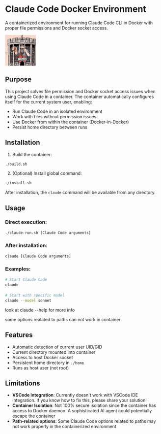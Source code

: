 # Claude Code Docker Environment



A containerized environment for running Claude Code CLI in Docker with proper file permissions and Docker socket access.

<img src="picture.jpg" alt="Claude Code Docker Environment Logo" width=100em />

## Purpose

This project solves file permission and Docker socket access issues when using Claude Code in a container. The container automatically configures itself for the current system user, enabling:

- Run Claude Code in an isolated environment
- Work with files without permission issues
- Use Docker from within the container (Docker-in-Docker)
- Persist home directory between runs


## Installation

1. Build the container:
```bash
./build.sh
```

2. (Optional) Install global command:
```bash
./install.sh
```

After installation, the `claude` command will be available from any directory.

## Usage

### Direct execution:
```bash
./claude-run.sh [Claude Code arguments]
```

### After installation:
```bash
claude [Claude Code arguments]
```

### Examples:
```bash
# Start Claude Code
claude

# Start with specific model
claude --model sonnet
```

look at claude --help for more info 

some options realated to paths can not work in container

## Features

- Automatic detection of current user UID/GID
- Current directory mounted into container
- Access to host Docker socket
- Persistent home directory in `./home`
- Runs as host user (not root)

## Limitations

- **VSCode Integration**: Currently doesn't work with VSCode IDE integration. If you know how to fix this, please share your solution!
- **Container Isolation**: Not 100% secure isolation since the container has access to Docker daemon. A sophisticated AI agent could potentially escape the container
- **Path-related options**: Some Claude Code options related to paths may not work properly in the containerized environment